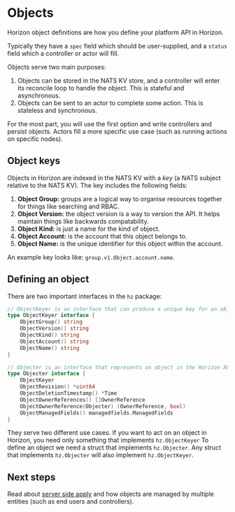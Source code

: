# Objects

Horizon object definitions are how you define your platform API in Horizon.

Typically they have a `spec` field which should be user-supplied, and a `status` field which a controller or actor will fill.

Objects serve two main purposes:

1. Objects can be stored in the NATS KV store, and a controller will enter its reconcile loop to handle the object. This is stateful and asynchronous.
2. Objects can be sent to an actor to complete some action. This is stateless and synchronous.

For the most part, you will use the first option and write controllers and persist objects.
Actors fill a more specific use case (such as running actions on specific nodes).

## Object keys

Objects in Horizon are indexed in the NATS KV with a *key* (a NATS subject relative to the NATS KV).
The key includes the following fields:

1. **Object Group:** groups are a logical way to organise resources together for things like searching and RBAC.
2. **Object Version:** the object version is a way to version the API. It helps maintain things like backwards compatability.
3. **Object Kind:** is just a name for the kind of object.
4. **Object Account:** is the account that this object belongs to.
5. **Object Name:** is the unique identifier for this object within the account.

An example key looks like: `group.v1.Object.account.name`.

## Defining an object

There are two important interfaces in the `hz` package:

```go
// ObjectKeyer is an interface that can produce a unique key for an object.
type ObjectKeyer interface {
    ObjectGroup() string
    ObjectVersion() string
    ObjectKind() string
    ObjectAccount() string
    ObjectName() string
}

// Objecter is an interface that represents an object in the Horizon API.
type Objecter interface {
    ObjectKeyer
    ObjectRevision() *uint64
    ObjectDeletionTimestamp() *Time
    ObjectOwnerReferences() []OwnerReference
    ObjectOwnerReference(Objecter) (OwnerReference, bool)
    ObjectManagedFields() managedfields.ManagedFields
}
```

They serve two different use cases. If you want to act on an object in Horizon, you need only something that implements `hz.ObjectKeyer`
To define an object we need a struct that implements `hz.Objecter`.
Any struct that implements `hz.Objecter` will also implement `hz.ObjectKeyer`.

## Next steps

Read about [server side apply](./serversideapply.md) and how objects are managed by multiple entities (such as end users and controllers).
